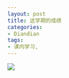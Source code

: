 ```yaml
---
layout: post
title: 这学期的成绩
categories:
- Diandian
tags:
- 课内学习, 
---
```

<p><img src="http://m1.img.srcdd.com/farm4/d/2012/1229/07/F673FA6D95757FCBFBA80A0913484043_B500_900_500_82.PNG" /><br /></p>